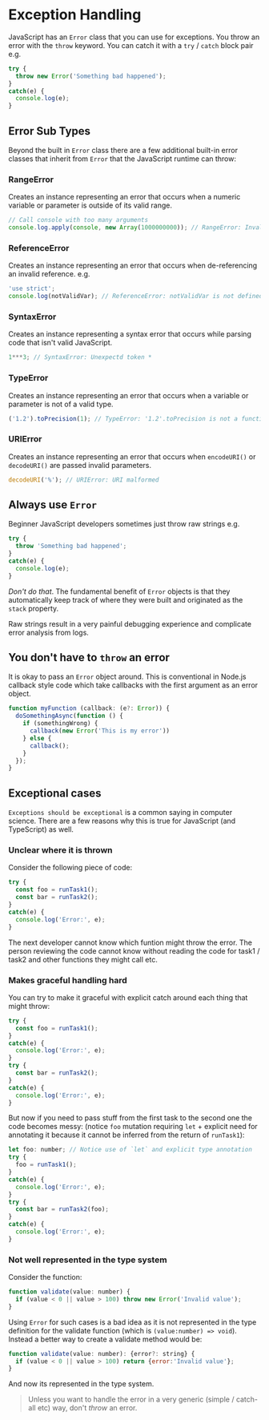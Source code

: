 # Exception Handling

JavaScript has an `Error` class that you can use for exceptions. You throw an error with the `throw` keyword. You can catch it with a `try` / `catch` block pair e.g. 

```js
try {
  throw new Error('Something bad happened');
}
catch(e) {
  console.log(e);
}
```

## Error Sub Types
Beyond the built in `Error` class there are a few additional built-in error classes that inherit from `Error` that the JavaScript runtime can throw: 

### RangeError
Creates an instance representing an error that occurs when a numeric variable or parameter is outside of its valid range.

```js
// Call console with too many arguments
console.log.apply(console, new Array(1000000000)); // RangeError: Invalid array length
```

### ReferenceError
Creates an instance representing an error that occurs when de-referencing an invalid reference. e.g. 

```js
'use strict';
console.log(notValidVar); // ReferenceError: notValidVar is not defined
```
### SyntaxError
Creates an instance representing a syntax error that occurs while parsing code that isn't valid JavaScript.

```js
1***3; // SyntaxError: Unexpectd token *
```
### TypeError
Creates an instance representing an error that occurs when a variable or parameter is not of a valid type.
```js
('1.2').toPrecision(1); // TypeError: '1.2'.toPrecision is not a function
```

### URIError
Creates an instance representing an error that occurs when `encodeURI()` or `decodeURI()` are passed invalid parameters.
```js
decodeURI('%'); // URIError: URI malformed
```

## Always use `Error`
Beginner JavaScript developers sometimes just throw raw strings e.g. 
```js
try {
  throw 'Something bad happened';
}
catch(e) {
  console.log(e);
}
```
*Don't do that*. The fundamental benefit of `Error` objects is that they automatically keep track of where they were built and originated as the `stack` property.

Raw strings result in a very painful debugging experience and complicate error analysis from logs.

## You don't have to `throw` an error
It is okay to pass an `Error` object around. This is conventional in Node.js callback style code which take callbacks with the first argument as an error object.

```js
function myFunction (callback: (e?: Error)) {
  doSomethingAsync(function () {
    if (somethingWrong) {
      callback(new Error('This is my error'))
    } else {
      callback();
    }
  });
}
```

## Exceptional cases
`Exceptions should be exceptional` is a common saying in computer science. There are a few reasons why this is true for JavaScript (and TypeScript) as well. 

### Unclear where it is thrown 
Consider the following piece of code: 
```js
try {
  const foo = runTask1();
  const bar = runTask2();
}
catch(e) {
  console.log('Error:', e);
}
```
The next developer cannot know which funtion might throw the error. The person reviewing the code cannot know without reading the code for task1 / task2 and other functions they might call etc.

### Makes graceful handling hard
You can try to make it graceful with explicit catch around each thing that might throw:

```js
try {
  const foo = runTask1();
}
catch(e) {
  console.log('Error:', e);
}
try {
  const bar = runTask2();
}
catch(e) {
  console.log('Error:', e);
}
```
But now if you need to pass stuff from the first task to the second one the code becomes messy: (notice `foo` mutation requiring `let` + explicit need for annotating it because it cannot be inferred from the return of `runTask1`):

```js
let foo: number; // Notice use of `let` and explicit type annotation
try {
  foo = runTask1();
}
catch(e) {
  console.log('Error:', e);
}
try {
  const bar = runTask2(foo);
}
catch(e) {
  console.log('Error:', e);
}
```

### Not well represented in the type system

Consider the function: 

```js
function validate(value: number) {
  if (value < 0 || value > 100) throw new Error('Invalid value');
}
```
Using `Error` for such cases is a bad idea as it is not represented in the type definition for the validate function (which is `(value:number) => void`). Instead a better way to create a validate method would be: 

```js
function validate(value: number): {error?: string} {
  if (value < 0 || value > 100) return {error:'Invalid value'};
}
```
And now its represented in the type system. 

> Unless you want to handle the error in a very generic (simple / catch-all etc) way, don't *throw* an error.

